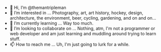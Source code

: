 - 👋 Hi, I’m @themantripleman
- 👀 I’m interested in ... Photography, art, art history, hockey, design, architecture, the environment, beer, cycling, gardening, and on and on…
- 🌱 I’m currently learning ... Way too much.
- 💞️ I’m looking to collaborate on ... Nothing, atm, I'm not a programmer or web developer and am just learning and muddling around trying to learn stuff.
- 📫 How to reach me ... Uh, I'm just going to lurk for a while.

<!---
themantripleman/themantripleman is a ✨ special ✨ repository because its `README.md` (this file) appears on your GitHub profile.
You can click the Preview link to take a look at your changes.
--->
